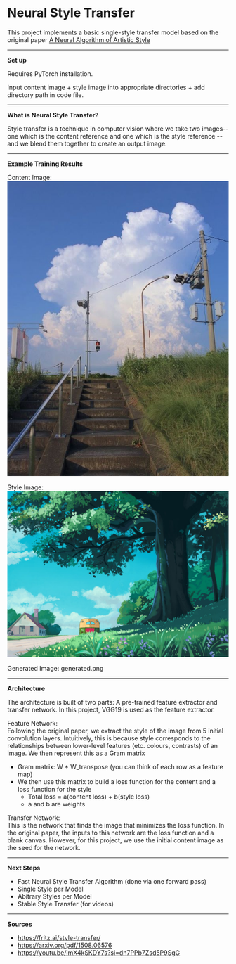 # Neural Style Transfer 

This project implements a basic single-style transfer model based on the original paper [A Neural Algorithm of Artistic Style](https://arxiv.org/pdf/1508.06576)

---
**Set up**

Requires PyTorch installation.

Input content image + style image into appropriate directories + add directory path in code file.

---
**What is Neural Style Transfer?**

Style transfer is a technique in computer vision where we take two images-- one which is the content reference and one which is the style reference --and we blend them together to create an output image. 

---
**Example Training Results**

Content Image:
![alt text](content_image/stairsScenery.png)

Style Image:
![alt text](style_image/ghibliStyle.png)

Generated Image:
generated.png

---
**Architecture**

The architecture is built of two parts: A pre-trained feature extractor and transfer network. In this project, VGG19 is used as the feature extractor.

Feature Network: </br>
Following the original paper, we extract the style of the image from 5 initial convolution layers. Intuitively, this is because style corresponds to the relationships between lower-level features (etc. colours, contrasts) of an image. We then represent this as a Gram matrix
- Gram matrix: W * W_transpose (you can think of each row as a feature map)
- We then use this matrix to build a loss function for the content and a loss function for the style
    - Total loss = a(content loss) + b(style loss)
    - a and b are weights

Transfer Network: </br>
This is the network that finds the image that minimizes the loss function. In the original paper, the inputs to this network are the loss function and a blank canvas. However, for this project, we use the initial content image as the seed for the network.

---
**Next Steps**
- Fast Neural Style Transfer Algorithm (done via one forward pass)
- Single Style per Model
- Abitrary Styles per Model
- Stable Style Transfer (for videos)

---
**Sources**
- https://fritz.ai/style-transfer/
- https://arxiv.org/pdf/1508.06576
- https://youtu.be/imX4kSKDY7s?si=dn7PPb7Zsd5P9SgG 
